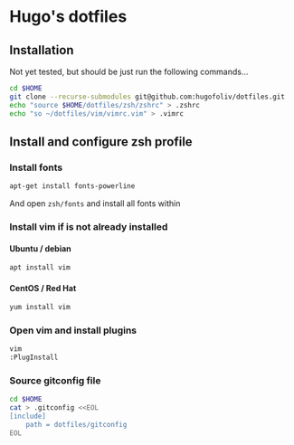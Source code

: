 # Hugo's dotfiles

## Installation
Not yet tested, but should be just run the following commands... 

```bash
cd $HOME
git clone --recurse-submodules git@github.com:hugofoliv/dotfiles.git
echo "source $HOME/dotfiles/zsh/zshrc" > .zshrc
echo "so ~/dotfiles/vim/vimrc.vim" > .vimrc
```

## Install and configure zsh profile
### Install fonts
```bash
apt-get install fonts-powerline
```
And open `zsh/fonts` and install all fonts within

### Install vim if is not already installed 
#### Ubuntu / debian
```bash
apt install vim 
```
#### CentOS / Red Hat
```bash
yum install vim
```

### Open vim and install plugins 
```bash
vim
:PlugInstall
```

### Source gitconfig file
```bash
cd $HOME
cat > .gitconfig <<EOL
[include]
    path = dotfiles/gitconfig
EOL

```
